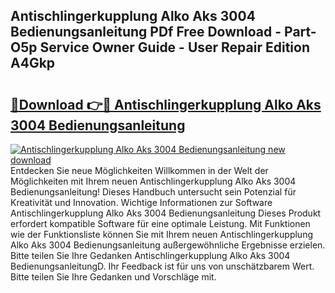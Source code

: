 ## Antischlingerkupplung Alko Aks 3004 Bedienungsanleitung PDf Free Download - Part-O5p Service Owner Guide - User Repair Edition A4Gkp

# <h2><a href="http://df21sn.blite.top/?on=Antischlingerkupplung+Alko+Aks+3004+Bedienungsanleitung">🔗Download 👉🔴 Antischlingerkupplung Alko Aks 3004 Bedienungsanleitung</a></h2>

[![Antischlingerkupplung Alko Aks 3004 Bedienungsanleitung new download](https://i.imgur.com/lujVjoI.png)](http://df21sn.blite.top/?on=Antischlingerkupplung+Alko+Aks+3004+Bedienungsanleitung)
Entdecken Sie neue Möglichkeiten Willkommen in der Welt der Möglichkeiten mit Ihrem neuen Antischlingerkupplung Alko Aks 3004 Bedienungsanleitung! Dieses Handbuch untersucht sein Potenzial für Kreativität und Innovation. Wichtige Informationen zur Software Antischlingerkupplung Alko Aks 3004 Bedienungsanleitung Dieses Produkt erfordert kompatible Software für eine optimale Leistung. Mit Funktionen wie der Funktionsliste können Sie mit Ihrem neuen Antischlingerkupplung Alko Aks 3004 Bedienungsanleitung außergewöhnliche Ergebnisse erzielen. Bitte teilen Sie Ihre Gedanken Antischlingerkupplung Alko Aks 3004 BedienungsanleitungD. Ihr Feedback ist für uns von unschätzbarem Wert. Bitte teilen Sie Ihre Gedanken und Vorschläge mit.
